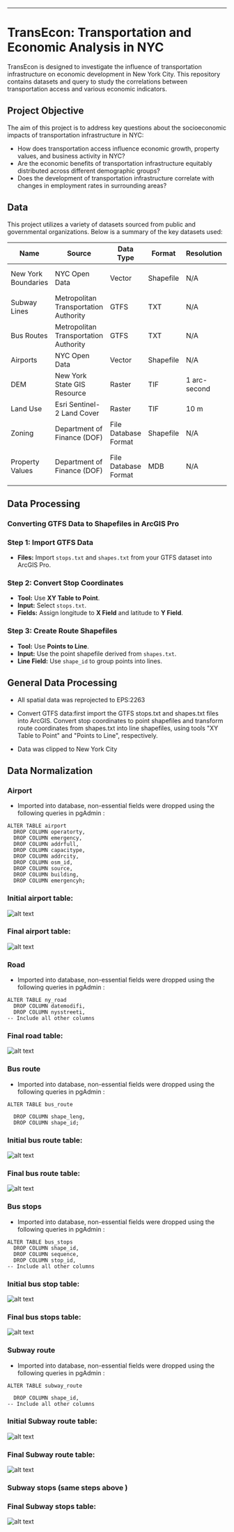 ---

# TransEcon: Transportation and Economic Analysis in NYC

TransEcon is designed to investigate the influence of transportation infrastructure on economic development in New York City. This repository contains datasets and query to study the correlations between transportation access and various economic indicators.

## Project Objective

The aim of this project is to address key questions about the socioeconomic impacts of transportation infrastructure in NYC:

- How does transportation access influence economic growth, property values, and business activity in NYC?
- Are the economic benefits of transportation infrastructure equitably distributed across different demographic groups?
- Does the development of transportation infrastructure correlate with changes in employment rates in surrounding areas?

## Data

This project utilizes a variety of datasets sourced from public and governmental organizations. Below is a summary of the key datasets used:

| Name                   | Source                                      | Data Type | Format           | Resolution     | Link                                                                     |
|------------------------|---------------------------------------------|-----------|------------------|----------------|--------------------------------------------------------------------------|
| New York Boundaries    | NYC Open Data                               | Vector    | Shapefile        | N/A            | [NYC Open Data - Borough Boundaries](https://example.com)                |
| Subway Lines           | Metropolitan Transportation Authority       | GTFS      | TXT              | N/A            | [MTA Developers](https://example.com)                                   |
| Bus Routes             | Metropolitan Transportation Authority       | GTFS      | TXT              | N/A            | [MTA Developers](https://example.com)                                   |
| Airports               | NYC Open Data                               | Vector    | Shapefile        | N/A            | [NYC Open Data - AIRPORT_POLYGON](https://data.cityofnewyork.us/City-Government/AIRPORT_POLYGON/6dic-zdhf/about_data)   |
| DEM                    | New York State GIS Resource                 | Raster    | TIF              |  1 arc-second        | [USGS](https://apps.nationalmap.gov/downloader/)                            |
| Land Use               | Esri Sentinel-2 Land Cover  | Raster    | TIF              | 10 m| [Sentinel-2 Land Cover](https://livingatlas.arcgis.com/landcoverexplorer/#mapCenter=-77.08371%2C26.38100%2C11&mode=step&timeExtent=2017%2C2023&year=2023)           |
| Zoning        | Department of Finance (DOF)                 | File Database Format | Shapefile  | N/A            | [NYC Open Data - Zoning  Data](https://data.cityofnewyork.us/City-Government/Zoning-GIS-Data-Shapefile/kdig-pewd) |
| Property Values        | Department of Finance (DOF)                 | File Database Format | MDB  | N/A            | [NYC Open Data - Property Valuation and Assessment Data](https://data.cityofnewyork.us/City-Government/Property-Valuation-and-Assessment-Data/yjxr-fw8i/about_data) |

## Data Processing

### Converting GTFS Data to Shapefiles in ArcGIS Pro

### **Step 1: Import GTFS Data**
- **Files:** Import `stops.txt` and `shapes.txt` from your GTFS dataset into ArcGIS Pro.

### **Step 2: Convert Stop Coordinates**
- **Tool:** Use **XY Table to Point**.
- **Input:** Select `stops.txt`.
- **Fields:** Assign longitude to **X Field** and latitude to **Y Field**.

### **Step 3: Create Route Shapefiles**
- **Tool:** Use **Points to Line**.
- **Input:** Use the point shapefile derived from `shapes.txt`.
- **Line Field:** Use `shape_id` to group points into lines.

## General Data Processing

- All spatial data was reprojected to EPS:2263
  
- Convert GTFS data:first import the GTFS stops.txt and shapes.txt files into ArcGIS. Convert stop coordinates to point shapefiles and transform route coordinates from shapes.txt into line shapefiles, using tools "XY Table to Point" and "Points to Line", respectively.
- Data was clipped to New York City



## Data Normalization

### Airport
- Imported into database, non-essential fields were dropped using the following queries in pgAdmin :

```
ALTER TABLE airport
  DROP COLUMN operatorty,
  DROP COLUMN emergency,
  DROP COLUMN addrfull,
  DROP COLUMN capacitype,
  DROP COLUMN addrcity,
  DROP COLUMN osm_id,
  DROP COLUMN source,
  DROP COLUMN building,
  DROP COLUMN emergencyh;
```

### Initial airport table:
![alt text](pic/airport.png)

### Final airport table:
![alt text](pic/airport1.png)


### Road
- Imported into database, non-essential fields were dropped using the following queries in pgAdmin :
  
```
ALTER TABLE ny_road
  DROP COLUMN datemodifi,
  DROP COLUMN nysstreeti,
-- Include all other columns
```

### Final road table:
![alt text](pic/road.png)


### Bus route

- Imported into database, non-essential fields were dropped using the following queries in pgAdmin :
```
ALTER TABLE bus_route

  DROP COLUMN shape_leng,
  DROP COLUMN shape_id;
```

### Initial bus route table:
![alt text](pic/bus_route.png)


### Final bus route table:
![alt text](pic/busroute1.png)

### Bus stops
- Imported into database, non-essential fields were dropped using the following queries in pgAdmin :

```
ALTER TABLE bus_stops
  DROP COLUMN shape_id,
  DROP COLUMN sequence,
  DROP COLUMN stop_id,
-- Include all other columns
```

### Initial bus stop table:
![alt text](pic/bus_stop.png)

### Final bus stops table:
![alt text](pic/bus_stop1.png)

### Subway route
- Imported into database, non-essential fields were dropped using the following queries in pgAdmin :
```
ALTER TABLE subway_route

  DROP COLUMN shape_id,
-- Include all other columns
```

### Initial Subway route table:
![alt text](pic/subway_route.png)

### Final Subway route table:
![alt text](pic/subway_route1.png)

### Subway stops (same steps above )

### Final Subway stops table:
![alt text](pic/subway_stop1.png)
